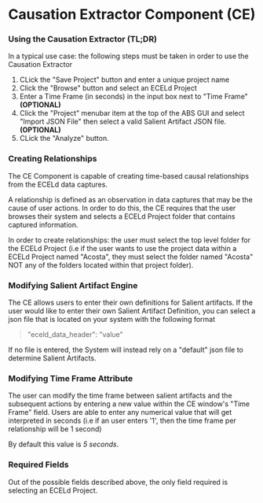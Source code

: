# Causation Extractor Component (CE)

### Using the Causation Extractor (TL;DR)
In a typical use case: the following steps must be taken in order to use the Causation Extractor

1. CLick the "Save Project" button and enter a unique project name
2. Click the "Browse" button and select an ECELd Project
3. Enter a Time Frame (in seconds) in the input box next to "Time Frame" **(OPTIONAL)**
4. Click the "Project" menubar item at the top of the ABS GUI and select "Import JSON File" then select a valid Salient Artifact JSON file. **(OPTIONAL)**
5. CLick the "Analyze" button.

### Creating Relationships

The CE Component is capable of creating time-based causal relationships from the ECELd data captures.

A relationship is defined as an observation in data captures that may be the cause of user actions. In order to do this, the CE requires that the user browses their system and selects a ECELd Project folder that contains captured information. 

In order to create relationships: the user must select the top level folder for the ECELd Project (i.e if the user wants to use the project data within a ECELd Project named "Acosta", they must select the folder named "Acosta" NOT any of the folders located within that project folder).

### Modifying Salient Artifact Engine

The CE allows users to enter their own definitions for Salient artifacts. If the user would like to enter their own Salient Artifact Definition, you can select a json file that is located on your system with the following format

> "eceld_data_header": "value"

If no file is entered, the System will instead rely on a "default" json file to determine Salient Artifacts. 

### Modifying Time Frame Attribute
The user can modify the time frame between salient artifacts and the subsequent actions by entering a new value within the CE window's "Time Frame" field. Users are able to enter any numerical value that will get interpreted in seconds (i.e if an user enters '1', then the time frame per relationship will be 1 second)

By default this value is *5 seconds*.

### Required Fields
Out of the possible fields described above, the only field required is selecting an ECELd Project.